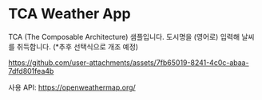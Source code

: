 # TCA Weather App

TCA (The Composable Architecture) 샘플입니다.
도시명을 (영어로) 입력해 날씨를 취득합니다. (*추후 선택식으로 개조 예정)

https://github.com/user-attachments/assets/7fb65019-8241-4c0c-abaa-7dfd801fea4b

사용 API: https://openweathermap.org/
